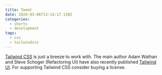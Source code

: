 ```yaml
---
title: Tweet
date: 2020-03-06T13:14:17.138Z
categories:
  - shorts
  - development
tags:
  - css
  - tailwindcss
---
```

[Tailwind CSS](https://tailwindcss.com) is just a breeze to work with. The main author Adam Wathan and Steve Schoger (Refactoring UI) have also recently published [Tailwind UI](https://tailwindui.com). For supporting Tailwind CSS consider buying a license.
